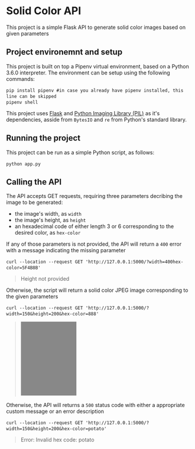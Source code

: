 # Solid Color API

This project is a simple Flask API to generate solid color images based on given parameters

## Project environemnt and setup
This project is built on top a Pipenv virtual environment, based on a Python 3.6.0 interpreter. The environment can be setup using the following commands:

``` shell script
pip install pipenv #in case you already have pipenv installed, this line can be skipped
pipenv shell
```

This project uses [Flask](https://flask.palletsprojects.com/en/1.1.x/) and [Python Imaging Library (PIL)](http://www.pythonware.com/products/pil/) as it's dependencies, asside from `BytesIO` and `re` from Python's standard library.

## Running the project
This project can be run as a simple Python script, as follows:
```shell script
python app.py
```

## Calling the API
The API accepts GET requests, requiring three parameters decribing the image to be generated:
+ the image's width, as `width`
+ the image's height, as `height`
+ an hexadecimal code of either length 3 or 6 corresponding to the desired color, as `hex-color`

If any of those parameters is not provided, the API will return a `400` error with a message indicating the missing parameter
```shell script
curl --location --request GET 'http://127.0.0.1:5000/?width=400hex-color=5F4B8B'
```
> Height not provided

Otherwise, the script will return a solid color JPEG image corresponding to the given parameters
 ```shell script
curl --location --request GET 'http://127.0.0.1:5000/?width=150&height=200&hex-color=888'
```
> ![Sample Image](./solid_color_sample_image.jpg)

Otherwise, the API will returns a `500` status code with either a appropriate custom message or an error description
```shell script
curl --location --request GET 'http://127.0.0.1:5000/?width=150&height=200&hex-color=potato'
```
> Error: Invalid hex code: potato
